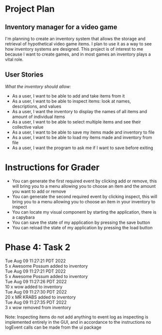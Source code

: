 [//]: # (# My Personal Project)

[//]: # ()
[//]: # (## A subtitle)

[//]: # ()
[//]: # (A *bulleted* list:)

[//]: # (- item 1)

[//]: # (- item 2)

[//]: # (- item 3)

[//]: # ()
[//]: # (An example of text with **bold** and *italic* fonts.  )

# Project Plan
## Inventory manager for a video game

I'm planning to create an inventory system that allows the storage and retrieval of hypothetical video game items.
I plan to use it as a way to see how inventory systems are designed.
This project is of interest to me because I want to create games, and in most games an inventory plays a vital role.

## User Stories

*What the inventory should allow:*
- As a user, I want to be able to add and take items from it
- As a user, I want to be able to inspect items: look at names, descriptions, and values
- As a user, I want the inventory to display the names of all items and amount of individual items
- As a user, I want to be able to select multiple items and see their collective value
- As a user, I want to be able to save my items made and inventory to file
- As a user, I want to be able to load my items made and inventory from file
- As a user, I want the program to ask me if I want to save before exiting

# Instructions for Grader

- You can generate the first required event by clicking add or remove,
  this will bring you to a menu allowing you to choose an item and the amount you want to add or remove
- You can generate the second required event by clicking inspect,
  this will bring you to a menu allowing you to choose an item in your inventory to inspect
- You can locate my visual component by starting the application, there is a capybara
- You can save the state of my application by pressing the save button
- You can reload the state of my application by pressing the load button

# Phase 4: Task 2
Tue Aug 09 11:27:21 PDT 2022 \
5 x Awesome Possum added to inventory \
Tue Aug 09 11:27:21 PDT 2022 \
5 x Awesome Possum added to inventory \
Tue Aug 09 11:27:26 PDT 2022 \
10 x wow added to inventory \
Tue Aug 09 11:27:30 PDT 2022 \
20 x MR KRABS added to inventory \
Tue Aug 09 11:27:35 PDT 2022 \
3 x wow removed from inventory 

Note: Inspecting items do not add anything to event log as inspecting is implemented entirely in the GUI,
and in accordance to the instructions no logEvent calls can be made from the ui package